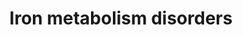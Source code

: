 ---
annotations:
- type: Disease Ontology
  value: hemochromatosis type 2A
- type: Pathway Ontology
  value: altered iron homeostasis pathway
- type: Disease Ontology
  value: hemochromatosis type 3
- type: Cell Type Ontology
  value: native cell
- type: Disease Ontology
  value: hemochromatosis type 1
- type: Pathway Ontology
  value: iron uptake pathway
- type: Disease Ontology
  value: atransferrinemia
- type: Pathway Ontology
  value: iron homeostasis pathway
- type: Cell Type Ontology
  value: enterocyte
- type: Pathway Ontology
  value: inborn error of metabolism pathway
- type: Pathway Ontology
  value: inborn error of metal metabolism pathway
- type: Pathway Ontology
  value: regulatory pathway
- type: Disease Ontology
  value: iron metabolism disease
- type: Disease Ontology
  value: hemochromatosis type 2B
- type: Disease Ontology
  value: inherited metabolic disorder
authors:
- AmauryPelzer
- EmiliaAgasi
description: This pathway was inspired by Chapter 40 of the book of Blau (ISBN 3642403360
  (978-3642403361)).  Intestinal iron is reduced by an cytochrome b reductase 1 (CYBRD1)
  and transported into intestinal cells by the divalent metal transporter SLC11A2
  (or DMT1). Inside cells, iron is stored as ferritin (FT). On the basolateral side,
  iron leaves the epithelium via a basolateral transporter, SLC40A1 (or IREG1), followed
  by oxidation through the action of hephaestin (Heph), a membrane-bound ceruloplasmin-like
  multicopper ferroxidase. Iron-loaded transferrin (Fe2-Tf) binds to the transferrin
  receptor (TfRC) on the surface of cells. The receptor-transferrin complex, localized
  in clathrin-coated pits (TTTT), is invaginated and forms endosomes. These specialized
  endosomes acquire a low internal pH due to the action of a proton pump (not shown).
  This leads to the dissociation of the iron from transferrin. Iron can be converted
  into its ferrous form by the metalloreductase STEAP3 and then leave the endosomes
  via SLC11A2. Apo-transferrin and transferrin receptors recycle to the plasma membrane
  for reuse. This iron uptake mechanism is found in most cell types, including enterocyte
  precursor cells. Excess iron can leave at least some cell types via SLC40A1 and
  can be converted to its ferric form by ceruloplasmin (CP), a non-membrane multicopper
  ferroxidase. Hereditary hemochromatosis results from mutations in HFE. HFE forms
  a heterodimer with β2-microglobulin, and some mutations that lead to hemochromatosis
  interrupt this interaction and thus lead to excess iron accumulation. Defects in
  a second transferrin receptor, TfR2, have recently been implicated in type 3 hemochromatosis.
  Hepcidin (HAMP) modulates cellular iron export through ferroportin (SLC40A1) by
  internalizing it into vesicles when the iron concentration is high. HFE, TfR2 and
  HJV are Hepcidin regulators which are mutated in hereditary hemochromatosis.
last-edited: 2022-02-24
organisms:
- Homo sapiens
redirect_from:
- /index.php/Pathway:WP5172
- /instance/WP5172
schema-jsonld:
- '@context': https://schema.org/
  '@id': https://wikipathways.github.io/pathways/WP5172.html
  '@type': Dataset
  creator:
    '@type': Organization
    name: WikiPathways
  description: This pathway was inspired by Chapter 40 of the book of Blau (ISBN 3642403360
    (978-3642403361)).  Intestinal iron is reduced by an cytochrome b reductase 1
    (CYBRD1) and transported into intestinal cells by the divalent metal transporter
    SLC11A2 (or DMT1). Inside cells, iron is stored as ferritin (FT). On the basolateral
    side, iron leaves the epithelium via a basolateral transporter, SLC40A1 (or IREG1),
    followed by oxidation through the action of hephaestin (Heph), a membrane-bound
    ceruloplasmin-like multicopper ferroxidase. Iron-loaded transferrin (Fe2-Tf) binds
    to the transferrin receptor (TfRC) on the surface of cells. The receptor-transferrin
    complex, localized in clathrin-coated pits (TTTT), is invaginated and forms endosomes.
    These specialized endosomes acquire a low internal pH due to the action of a proton
    pump (not shown). This leads to the dissociation of the iron from transferrin.
    Iron can be converted into its ferrous form by the metalloreductase STEAP3 and
    then leave the endosomes via SLC11A2. Apo-transferrin and transferrin receptors
    recycle to the plasma membrane for reuse. This iron uptake mechanism is found
    in most cell types, including enterocyte precursor cells. Excess iron can leave
    at least some cell types via SLC40A1 and can be converted to its ferric form by
    ceruloplasmin (CP), a non-membrane multicopper ferroxidase. Hereditary hemochromatosis
    results from mutations in HFE. HFE forms a heterodimer with β2-microglobulin,
    and some mutations that lead to hemochromatosis interrupt this interaction and
    thus lead to excess iron accumulation. Defects in a second transferrin receptor,
    TfR2, have recently been implicated in type 3 hemochromatosis. Hepcidin (HAMP)
    modulates cellular iron export through ferroportin (SLC40A1) by internalizing
    it into vesicles when the iron concentration is high. HFE, TfR2 and HJV are Hepcidin
    regulators which are mutated in hereditary hemochromatosis.
  keywords:
  - PANK2
  - HEPH
  - SLC40A1
  - TF
  - TFR2
  - BCS1L
  - HAMP
  - TFRC
  - STEAP3
  - HJV
  - Fe2+
  - CYBRD1
  - FTH1
  - '?'
  - CP
  - HFE
  - SLC11A2
  - Fe3+
  - FTL
  license: CC0
  name: Iron metabolism disorders
seo: CreativeWork
title: Iron metabolism disorders
wpid: WP5172
---